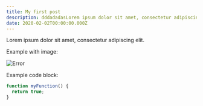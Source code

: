```yaml
---
title: My first post
description: dddadadasLorem ipsum dolor sit amet, consectetur adipiscing elit.
date: 2020-02-02T00:00:00.000Z
---
```


Lorem ipsum dolor sit amet, consectetur adipiscing elit.

Example with image:

![Error](/assets/images/posts/error.png)

Example code block:

```js
function myFunction() {
  return true;
}
```
